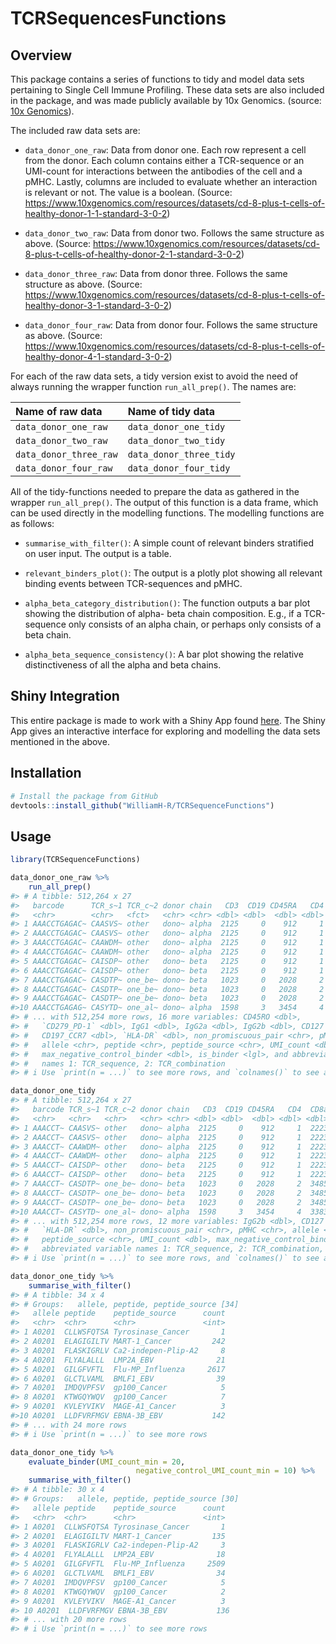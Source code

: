 # TCRSequencesFunctions

## Overview

This package contains a series of functions to tidy and model data sets pertaining to Single Cell Immune Profiling. These data sets are also included in the package, and was made publicly available by 10x Genomics. (source: [10x Genomics](https://www.10xgenomics.com/resources/datasets?query=&page=1&configure%5Bfacets%5D%5B0%5D=chemistryVersionAndThroughput&configure%5Bfacets%5D%5B1%5D=pipeline.version&configure%5BhitsPerPage%5D=500&configure%5BmaxValuesPerFacet%5D=1000&menu%5Bproducts.name%5D=Single%20Cell%20Immune%20Profiling)).

The included raw data sets are:

* `data_donor_one_raw`: Data from donor one. Each row represent a cell from the donor. Each column contains either a TCR-sequence or an UMI-count for interactions between the antibodies of the cell and a pMHC. Lastly, columns are included to evaluate whether an interaction is relevant or not. The value is a boolean. (Source: https://www.10xgenomics.com/resources/datasets/cd-8-plus-t-cells-of-healthy-donor-1-1-standard-3-0-2)

* `data_donor_two_raw`: Data from donor two. Follows the same structure as above. (Source: https://www.10xgenomics.com/resources/datasets/cd-8-plus-t-cells-of-healthy-donor-2-1-standard-3-0-2)

* `data_donor_three_raw`: Data from donor three. Follows the same structure as above. (Source: https://www.10xgenomics.com/resources/datasets/cd-8-plus-t-cells-of-healthy-donor-3-1-standard-3-0-2)

* `data_donor_four_raw`: Data from donor four. Follows the same structure as above. (Source: https://www.10xgenomics.com/resources/datasets/cd-8-plus-t-cells-of-healthy-donor-4-1-standard-3-0-2)

For each of the raw data sets, a tidy version exist to avoid the need of always running the wrapper function `run_all_prep()`. The names are:

| Name of raw data        | Name of tidy data        |
| :---------------------- | :----------------------  |
| `data_donor_one_raw`    | `data_donor_one_tidy`    |
| `data_donor_two_raw`    | `data_donor_two_tidy`    |
| `data_donor_three_raw`  | `data_donor_three_tidy`  |
| `data_donor_four_raw`   | `data_donor_four_tidy`   |

All of the tidy-functions needed to prepare the data as gathered in the wrapper `run_all_prep()`. The output of this function is a data frame, which can be used directly in the modelling functions. The modelling functions are as follows:

* `summarise_with_filter()`: A simple count of relevant binders stratified on user input. The output is a table.

* `relevant_binders_plot()`: The output is a plotly plot showing all relevant binding events between TCR-sequences and pMHC.

* `alpha_beta_category_distribution()`: The function outputs a bar plot showing the distribution of alpha- beta chain composition. E.g., if a TCR-sequence only consists of an alpha chain, or perhaps only consists of a beta chain.

* `alpha_beta_sequence_consistency()`: A bar plot showing the relative distinctiveness of all the alpha and beta chains.

## Shiny Integration

This entire package is made to work with a Shiny App found [here](https://github.com/WilliamH-R/TCRSequenceShiny). The Shiny App gives an interactive interface for exploring and modelling the data sets mentioned in the above.

## Installation

```R
# Install the package from GitHub
devtools::install_github("WilliamH-R/TCRSequenceFunctions")
```

## Usage

```R
library(TCRSequenceFunctions)

data_donor_one_raw %>% 
    run_all_prep()
#> # A tibble: 512,264 x 27
#>   barcode      TCR_s~1 TCR_c~2 donor chain   CD3  CD19 CD45RA   CD4  CD8a  CD14
#>   <chr>        <chr>   <fct>   <chr> <chr> <dbl> <dbl>  <dbl> <dbl> <dbl> <dbl>
#> 1 AAACCTGAGAC~ CAASVS~ other   dono~ alpha  2125     0    912     1  2223     4
#> 2 AAACCTGAGAC~ CAASVS~ other   dono~ alpha  2125     0    912     1  2223     4
#> 3 AAACCTGAGAC~ CAAWDM~ other   dono~ alpha  2125     0    912     1  2223     4
#> 4 AAACCTGAGAC~ CAAWDM~ other   dono~ alpha  2125     0    912     1  2223     4
#> 5 AAACCTGAGAC~ CAISDP~ other   dono~ beta   2125     0    912     1  2223     4
#> 6 AAACCTGAGAC~ CAISDP~ other   dono~ beta   2125     0    912     1  2223     4
#> 7 AAACCTGAGAC~ CASDTP~ one_be~ dono~ beta   1023     0   2028     2  3485     1
#> 8 AAACCTGAGAC~ CASDTP~ one_be~ dono~ beta   1023     0   2028     2  3485     1
#> 9 AAACCTGAGAC~ CASDTP~ one_be~ dono~ beta   1023     0   2028     2  3485     1
#>10 AAACCTGAGAG~ CASYTD~ one_al~ dono~ alpha  1598     3   3454     4  3383     1
#> # ... with 512,254 more rows, 16 more variables: CD45RO <dbl>,
#> #   `CD279_PD-1` <dbl>, IgG1 <dbl>, IgG2a <dbl>, IgG2b <dbl>, CD127 <dbl>,
#> #   CD197_CCR7 <dbl>, `HLA-DR` <dbl>, non_promiscuous_pair <chr>, pMHC <chr>,
#> #   allele <chr>, peptide <chr>, peptide_source <chr>, UMI_count <dbl>,
#> #   max_negative_control_binder <dbl>, is_binder <lgl>, and abbreviated variable
#> #   names 1: TCR_sequence, 2: TCR_combination
#> # i Use `print(n = ...)` to see more rows, and `colnames()` to see all variable names

data_donor_one_tidy
#> # A tibble: 512,264 x 27
#>   barcode TCR_s~1 TCR_c~2 donor chain   CD3  CD19 CD45RA   CD4  CD8a  CD14 CD45RO CD279~3  IgG1 IgG2a
#>   <chr>   <chr>   <chr>   <chr> <chr> <dbl> <dbl>  <dbl> <dbl> <dbl> <dbl>  <dbl>   <dbl> <dbl> <dbl>
#> 1 AAACCT~ CAASVS~ other   dono~ alpha  2125     0    912     1  2223     4     13       1     3     2
#> 2 AAACCT~ CAASVS~ other   dono~ alpha  2125     0    912     1  2223     4     13       1     3     2
#> 3 AAACCT~ CAAWDM~ other   dono~ alpha  2125     0    912     1  2223     4     13       1     3     2
#> 4 AAACCT~ CAAWDM~ other   dono~ alpha  2125     0    912     1  2223     4     13       1     3     2
#> 5 AAACCT~ CAISDP~ other   dono~ beta   2125     0    912     1  2223     4     13       1     3     2
#> 6 AAACCT~ CAISDP~ other   dono~ beta   2125     0    912     1  2223     4     13       1     3     2
#> 7 AAACCT~ CASDTP~ one_be~ dono~ beta   1023     0   2028     2  3485     1      1       3     1     2
#> 8 AAACCT~ CASDTP~ one_be~ dono~ beta   1023     0   2028     2  3485     1      1       3     1     2
#> 9 AAACCT~ CASDTP~ one_be~ dono~ beta   1023     0   2028     2  3485     1      1       3     1     2
#>10 AAACCT~ CASYTD~ one_al~ dono~ alpha  1598     3   3454     4  3383     1      0       5     0     5
#> # ... with 512,254 more rows, 12 more variables: IgG2b <dbl>, CD127 <dbl>, CD197_CCR7 <dbl>,
#> #   `HLA-DR` <dbl>, non_promiscuous_pair <chr>, pMHC <chr>, allele <chr>, peptide <chr>,
#> #   peptide_source <chr>, UMI_count <dbl>, max_negative_control_binder <dbl>, is_binder <lgl>, and
#> #   abbreviated variable names 1: TCR_sequence, 2: TCR_combination, 3: `CD279_PD-1`
#> # i Use `print(n = ...)` to see more rows, and `colnames()` to see all variable names  

data_donor_one_tidy %>% 
    summarise_with_filter()
#> # A tibble: 34 x 4
#> # Groups:   allele, peptide, peptide_source [34]
#>   allele peptide    peptide_source      count
#>   <chr>  <chr>      <chr>               <int>
#> 1 A0201  CLLWSFQTSA Tyrosinase_Cancer       1
#> 2 A0201  ELAGIGILTV MART-1_Cancer         242
#> 3 A0201  FLASKIGRLV Ca2-indepen-Plip-A2     8
#> 4 A0201  FLYALALLL  LMP2A_EBV              21
#> 5 A0201  GILGFVFTL  Flu-MP_Influenza     2617
#> 6 A0201  GLCTLVAML  BMLF1_EBV              39
#> 7 A0201  IMDQVPFSV  gp100_Cancer            5
#> 8 A0201  KTWGQYWQV  gp100_Cancer            7
#> 9 A0201  KVLEYVIKV  MAGE-A1_Cancer          3
#>10 A0201  LLDFVRFMGV EBNA-3B_EBV           142
#> # ... with 24 more rows
#> # i Use `print(n = ...)` to see more rows

data_donor_one_tidy %>% 
    evaluate_binder(UMI_count_min = 20,
                            negative_control_UMI_count_min = 10) %>% 
    summarise_with_filter()
#> # A tibble: 30 x 4
#> # Groups:   allele, peptide, peptide_source [30]
#>   allele peptide    peptide_source      count
#>   <chr>  <chr>      <chr>               <int>
#> 1 A0201  CLLWSFQTSA Tyrosinase_Cancer       1
#> 2 A0201  ELAGIGILTV MART-1_Cancer         135
#> 3 A0201  FLASKIGRLV Ca2-indepen-Plip-A2     3
#> 4 A0201  FLYALALLL  LMP2A_EBV              18
#> 5 A0201  GILGFVFTL  Flu-MP_Influenza     2509
#> 6 A0201  GLCTLVAML  BMLF1_EBV              34
#> 7 A0201  IMDQVPFSV  gp100_Cancer            5
#> 8 A0201  KTWGQYWQV  gp100_Cancer            2
#> 9 A0201  KVLEYVIKV  MAGE-A1_Cancer          3
#> 10 A0201  LLDFVRFMGV EBNA-3B_EBV           136
#> # ... with 20 more rows
#> # i Use `print(n = ...)` to see more rows

```
